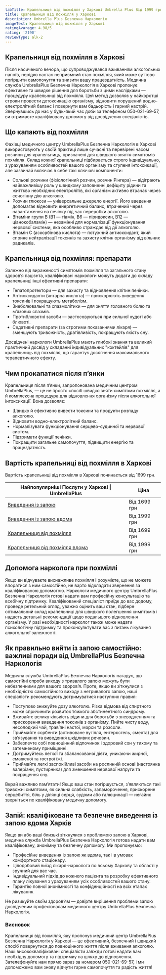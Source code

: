 ```yaml
---
tabTitle: Крапельниця від похмілля у Харкові Umbrella Plus Від 1999 грн
title: Крапельниця від похмілля у Харкові
description: Umbrella Plus Безпечна Наркологія
imageText: Крапельниця від похмілля у Харкові
ratingAvarage: 4.98/5
rating: '2190'
reviewType: alk-2
---
```


## Крапельниця від похмілля в Харкові

Після насиченого вечора, що супроводжувався вживанням алкогольних напоїв, нерідко настає неприємний стан похмілля, який може суттєво погіршити самопочуття та знизити вашу працездатність. Медична служба UmbrellaPlus Безпечна Наркологія в Харкові пропонує ефективне та швидке рішення для боротьби з цими наслідками — процедуру крапельниці від похмілля. Цей метод дозволяє у найкоротші строки провести детоксикацію організму, відновити порушений водно-електролітний баланс і повернути вам бадьорість і гарний настрій. Звернувшись до нас у будь-який час доби за телефоном 050-021-69-57, ви отримаєте кваліфіковану допомогу від досвідчених спеціалістів.

## Що капають від похмілля

Фахівці медичного центру UmbrellaPlus Безпечна Наркологія в Харкові використовують у своїй практиці лише сучасні та перевірені часом розчини для крапельниць, призначені для швидкого зняття симптомів похмілля. Склад кожної крапельниці підбирається строго індивідуально, з урахуванням особливостей вашого організму та ступеня інтоксикації, але зазвичай включає в себе такі ключові компоненти:

* Сольові розчини (фізіологічний розчин, розчин Рінгера) — відіграють найважливішу роль у швидкому заповненні дефіциту рідини та життєво необхідних електролітів, які організм активно втрачає через сечогінну дію алкоголю. 
* Розчин глюкози — універсальне джерело енергії. Його введення допомагає відновити енергетичний баланс, втрачений через навантаження на печінку під час переробки алкоголю. 
* Вітаміни групи B (B1 — тіамін, B6 — піридоксин, B12 — ціанокобаламін) — незамінні для нормалізації функціонування нервової системи, яка особливо страждає від дії алкоголю. 
* Вітамін C (аскорбінова кислота) — потужний антиоксидант, який сприяє нейтралізації токсинів та захисту клітин організму від вільних радикалів. 

## Крапельниця від похмілля: препарати

Залежно від вираженості симптомів похмілля та загального стану здоров’я пацієнта, кваліфіковані наркологи можуть додати до складу крапельниці інші ефективні препарати:

* Гепатопротектори — для захисту та відновлення клітин печінки. 
* Антиоксиданти (янтарна кислота) — прискорюють виведення токсинів і покращують метаболізм. 
* Знеболювальні та спазмолітики — для зняття головного болю та м’язових спазмів. 
* Протиблювотні засоби — застосовуються при сильної нудоті або блювоті. 
* Седативні препарати (за строгими показаннями лікаря) — зменшують тривожність, дратівливість, покращують якість сну. 

Досвідчені наркологи UmbrellaPlus мають глибокі знання та великий практичний досвід у складанні індивідуальних "коктейлів" для крапельниць від похмілля, що гарантує досягнення максимального терапевтичного ефекту.

## Чим прокапатися після п’янки

Крапельниця після п’янки, запропонована медичним центром UmbrellaPlus, — це не просто спосіб швидко зняти симптоми похмілля, а й комплексна процедура для відновлення організму після алкогольної інтоксикації. Вона дозволяє:

* Швидко й ефективно вивести токсини та продукти розпаду алкоголю. 
* Відновити водно-електролітний баланс. 
* Нормалізувати функціонування серцево-судинної та нервової систем. 
* Підтримати функції печінки. 
* Покращити загальне самопочуття, підвищити енергію та працездатність. 

## Вартість крапельниці від похмілля в Харкові

Вартість крапельниці від похмілля в Харкові починається від 1699 грн.

| Найпопулярніші Послуги у Харкові \| UmbrellaPlus                                                                    | Ціна         |
| ------------------------------------------------------------------------------------------------------------------- | ------------ |
| [Виведення із запою](https://umbrella-plus.com.ua/uk/kharkiv/vivod-iz-zapoia-kharkiv-ua/)                           | Від 1699 грн |
| [Виведення із запою вдома](https://umbrella-plus.com.ua/uk/kharkiv/vivod-iz-zapoia-na-domy-kharkiv-ua/)             | Від 1999 грн |
| [Крапельниця від похмілля](https://umbrella-plus.com.ua/uk/kharkiv/kapelnica_ot_alkogola_kharkiv-ua/)               | Від 1699 грн |
| [Крапельниця від похмілля вдома](https://umbrella-plus.com.ua/uk/kharkiv/kapelnica_ot_alkogola_na_domy_kharkiv_ua/) | Від 1999 грн |

## Допомога нарколога при похміллі

Якщо ви відчуваєте виснажливе похмілля і розумієте, що не можете впоратися з ним самостійно, не варто відкладати звернення за кваліфікованою допомогою. Наркологи медичного центру UmbrellaPlus Безпечна Наркологія готові надати вам професійну консультацію та всебічну підтримку. Кваліфікований спеціаліст приїде до вас додому, проведе ретельний огляд, уважно оцінить ваш стан, підбере оптимальний склад крапельниці для швидкого полегшення симптомів і надасть детальні рекомендації щодо подальшого відновлення організму. У разі необхідності нарколог також може надати психологічну підтримку та проконсультувати вас з питань лікування алкогольної залежності.

## Як правильно вийти із запою самостійно: важливі поради від UmbrellaPlus Безпечна Наркологія

Медична служба UmbrellaPlus Безпечна Наркологія нагадує, що самостійні спроби виходу з тривалого запою можуть бути небезпечними для вашого здоров’я. Проте, якщо ви зіткнулися з необхідністю самостійного виходу з нетривалого запою, наші спеціалісти рекомендують дотримуватися наступних правил:

* Поступово знижуйте дозу алкоголю. Різка відмова від спиртного може спричинити розвиток тяжкого абстинентного синдрому. 
* Вживайте велику кількість рідини для боротьби з зневодненням та прискорення виведення токсинів з організму. Пийте чисту воду, несолодкий чай, трав’яні настої, морси та розсоли. 
* Приймайте сорбенти (активоване вугілля, ентеросгель, смекта) для зв’язування та виведення шкідливих речовин. 
* Забезпечте собі повноцінний відпочинок і здоровий сон у тихому та затемненому приміщенні. 
* Дотримуйтесь легкої та збалансованої дієти, уникаючи жирної, смаженої та гострої їжі. 
* Приймайте легкі заспокійливі засоби на рослинній основі (настоянка валеріани, пустирника) для зменшення нервової напруги та покращення сну. 

Вкрай важливо пам’ятати! Якщо ваш стан погіршується, з’являються такі тривожні симптоми, як сильна слабкість, запаморочення, прискорене серцебиття, біль у ділянці серця, судоми або галюцинації — негайно зверніться по кваліфіковану медичну допомогу.

## Запій: кваліфіковане та безпечне виведення із запою вдома Харків

Якщо ви або ваші близькі зіткнулися з проблемою запою в Харкові, медична служба UmbrellaPlus Безпечна Наркологія готова надати вам кваліфіковану, анонімну та безпечну допомогу. Ми пропонуємо:

* Професійне виведення із запою як вдома, так і в умовах комфортного стаціонару. 
* Цілодобовий виїзд лікаря-нарколога по всьому Харкову та області у зручний для вас час. 
* Індивідуальний підхід до кожного пацієнта та розробку ефективного плану лікування з урахуванням усіх особливостей вашого стану. 
* Гарантію повної анонімності та конфіденційності на всіх етапах лікування. 

Не ризикуйте своїм здоров’ям — довірте вирішення проблеми запою досвідченим професіоналам медичного центру UmbrellaPlus Безпечна Наркологія.

### Висновок

Крапельниця від похмілля, яку пропонує медичний центр UmbrellaPlus Безпечна Наркологія у Харкові — це ефективний, безпечний і швидкий спосіб повернутися до повноцінного життя після вживання алкоголю. Наші висококваліфіковані спеціалісти завжди готові надати вам необхідну допомогу та підтримку на шляху до відновлення.
 Зателефонуйте нам прямо зараз за номером 050-021-69-57, і ми допоможемо вам знову відчути гарне самопочуття та радість життя!
